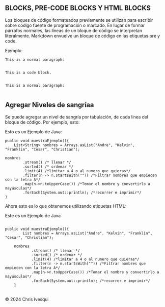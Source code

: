 ## BLOCKS, PRE-CODE BLOCKS Y HTML BLOCKS

Los bloques de código formateados previamente se utilizan para escribir sobre código fuente de programación o marcado.
En lugar de formar párrafos normales, las líneas de un bloque de código se interpretan literalmente.
Markdown envuelve un bloque de código en las etiquetas pre y code.

Ejemplo:

    This is a normal paragraph:


<pre><code>
This is a code block.
</code></pre>

<pre><code><p>This is a normal paragraph:</code></pre></p>

## Agregar Niveles de sangríaa

Se puede agregar un nivel de sangría por tabulación, de cada línea del bloque de código. Por ejemplo, esto:

Esto es un Ejemplo de Java:

    public void muestraEjemplo(){
        List<String> nombres = Arrays.asList("Andre", "Kelvin", "Franklin", "Cesar", "Christian");

    nombres
            .stream() /* llenar */
            .sorted() /* ordenar */
            .limit(4) /*limitar a 4 o al numero que quieras*/
            .filter(n -> n.startsWith("")) /*Filtrar nombres que empiecen con la letra A*/
            .map(n->n.toUpperCase()) /*Tomar el nombre y convertirlo a mayúsculas*/
            .forEach(System.out::println); /*recorrer e imprimir*/
    }

Ahora esto es lo que obtenemos utilizando etiquetas HTML:

<p>Este es un Ejemplo de Java</p>

<pre>
<code>
public void muestraEjemplo(){
        List<String> nombres = Arrays.asList("Andre", "Kelvin", "Franklin", "Cesar", "Christian");

    nombres
            .stream() /* llenar */
            .sorted() /* ordenar */
            .limit(4) /*limitar a 4 o al numero que quieras*/
            .filter(n -> n.startsWith("")) /*Filtrar nombres que empiecen con la letra A*/
            .map(n->n.toUpperCase()) /*Tomar el nombre y convertirlo a mayúsculas*/
            .forEach(System.out::println); /*recorrer e imprimir*/
    }
</code>
</pre>

<div class="footer">
    &copy; 2024 Chris Ivesqui
</div>